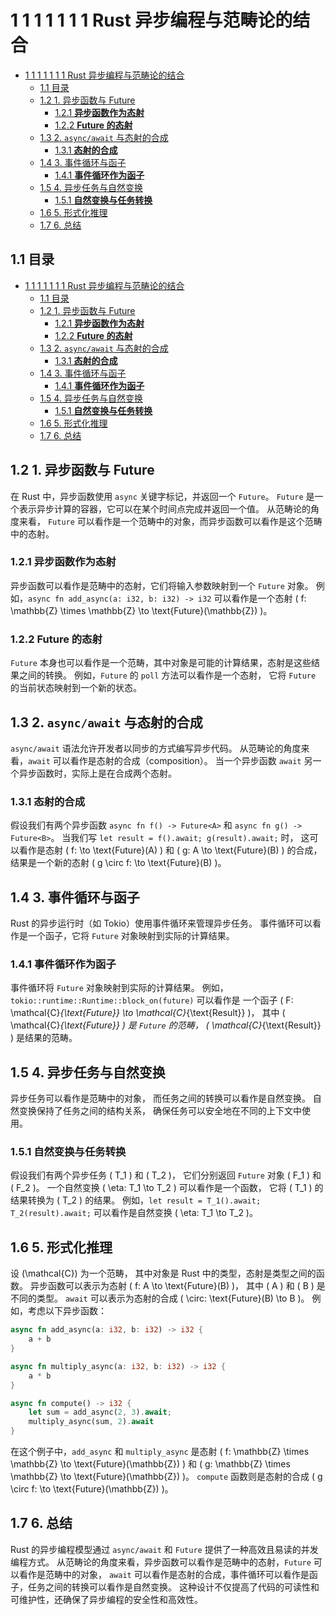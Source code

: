 # 1 1 1 1 1 1 1 Rust 异步编程与范畴论的结合

<!-- TOC START -->
- [1 1 1 1 1 1 1 Rust 异步编程与范畴论的结合](#1-1-1-1-1-1-1-rust-异步编程与范畴论的结合)
  - [1.1 目录](#11-目录)
  - [1.2 1. 异步函数与 Future](#12-1-异步函数与-future)
    - [1.2.1 **异步函数作为态射**](#121-异步函数作为态射)
    - [1.2.2 **Future 的态射**](#122-future-的态射)
  - [1.3 2. `async/await` 与态射的合成](#13-2-asyncawait-与态射的合成)
    - [1.3.1 **态射的合成**](#131-态射的合成)
  - [1.4 3. 事件循环与函子](#14-3-事件循环与函子)
    - [1.4.1 **事件循环作为函子**](#141-事件循环作为函子)
  - [1.5 4. 异步任务与自然变换](#15-4-异步任务与自然变换)
    - [1.5.1 **自然变换与任务转换**](#151-自然变换与任务转换)
  - [1.6 5. 形式化推理](#16-5-形式化推理)
  - [1.7 6. 总结](#17-6-总结)
<!-- TOC END -->

## 1.1 目录

- [1 1 1 1 1 1 1 Rust 异步编程与范畴论的结合](#1-1-1-1-1-1-1-rust-异步编程与范畴论的结合)
  - [1.1 目录](#11-目录)
  - [1.2 1. 异步函数与 Future](#12-1-异步函数与-future)
    - [1.2.1 **异步函数作为态射**](#121-异步函数作为态射)
    - [1.2.2 **Future 的态射**](#122-future-的态射)
  - [1.3 2. `async/await` 与态射的合成](#13-2-asyncawait-与态射的合成)
    - [1.3.1 **态射的合成**](#131-态射的合成)
  - [1.4 3. 事件循环与函子](#14-3-事件循环与函子)
    - [1.4.1 **事件循环作为函子**](#141-事件循环作为函子)
  - [1.5 4. 异步任务与自然变换](#15-4-异步任务与自然变换)
    - [1.5.1 **自然变换与任务转换**](#151-自然变换与任务转换)
  - [1.6 5. 形式化推理](#16-5-形式化推理)
  - [1.7 6. 总结](#17-6-总结)

## 1.2 1. 异步函数与 Future

在 Rust 中，异步函数使用 `async` 关键字标记，并返回一个 `Future`。
`Future` 是一个表示异步计算的容器，它可以在某个时间点完成并返回一个值。
从范畴论的角度来看，
`Future` 可以看作是一个范畴中的对象，而异步函数可以看作是这个范畴中的态射。

### 1.2.1 **异步函数作为态射**

异步函数可以看作是范畴中的态射，它们将输入参数映射到一个 `Future` 对象。
例如，`async fn add_async(a: i32, b: i32) -> i32`
可以看作是一个态射 \( f: \mathbb{Z} \times \mathbb{Z} \to \text{Future}(\mathbb{Z}) \)。

### 1.2.2 **Future 的态射**

`Future` 本身也可以看作是一个范畴，其中对象是可能的计算结果，态射是这些结果之间的转换。
例如，`Future` 的 `poll` 方法可以看作是一个态射，
它将 `Future` 的当前状态映射到一个新的状态。

## 1.3 2. `async/await` 与态射的合成

`async/await` 语法允许开发者以同步的方式编写异步代码。
从范畴论的角度来看，`await` 可以看作是态射的合成（composition）。
当一个异步函数 `await` 另一个异步函数时，实际上是在合成两个态射。

### 1.3.1 **态射的合成**

假设我们有两个异步函数 `async fn f() -> Future<A>` 和 `async fn g() -> Future<B>`。
当我们写 `let result = f().await; g(result).await;` 时，
这可以看作是态射 \( f: \to \text{Future}(A) \) 和
\( g: A \to \text{Future}(B) \) 的合成，
结果是一个新的态射 \( g \circ f: \to \text{Future}(B) \)。

## 1.4 3. 事件循环与函子

Rust 的异步运行时（如 Tokio）使用事件循环来管理异步任务。
事件循环可以看作是一个函子，它将 `Future` 对象映射到实际的计算结果。

### 1.4.1 **事件循环作为函子**

事件循环将 `Future` 对象映射到实际的计算结果。
例如，`tokio::runtime::Runtime::block_on(future)`
可以看作是
一个函子 \( F: \mathcal{C}_{\text{Future}} \to \mathcal{C}_{\text{Result}} \)，
其中 \( \mathcal{C}_{\text{Future}} \) 是 `Future` 的范畴，
\( \mathcal{C}_{\text{Result}} \) 是结果的范畴。

## 1.5 4. 异步任务与自然变换

异步任务可以看作是范畴中的对象，
而任务之间的转换可以看作是自然变换。
自然变换保持了任务之间的结构关系，
确保任务可以安全地在不同的上下文中使用。

### 1.5.1 **自然变换与任务转换**

假设我们有两个异步任务 \( T_1 \) 和 \( T_2 \)，
它们分别返回 `Future` 对象 \( F_1 \) 和 \( F_2 \)。
一个自然变换 \( \eta: T_1 \to T_2 \) 可以看作是一个函数，
它将 \( T_1 \) 的结果转换为 \( T_2 \) 的结果。
例如，`let result = T_1().await; T_2(result).await;`
可以看作是自然变换 \( \eta: T_1 \to T_2 \)。

## 1.6 5. 形式化推理

设 \(\mathcal{C}\) 为一个范畴，
其中对象是 Rust 中的类型，态射是类型之间的函数。
异步函数可以表示为态射 \( f: A \to \text{Future}(B) \)，
其中 \( A \) 和 \( B \) 是不同的类型。
`await` 可以表示为态射的合成 \( \circ: \text{Future}(B) \to B \)。
例如，考虑以下异步函数：

```rust
async fn add_async(a: i32, b: i32) -> i32 {
    a + b
}

async fn multiply_async(a: i32, b: i32) -> i32 {
    a * b
}

async fn compute() -> i32 {
    let sum = add_async(2, 3).await;
    multiply_async(sum, 2).await
}

```

在这个例子中，`add_async` 和 `multiply_async` 是态射
\( f: \mathbb{Z} \times \mathbb{Z} \to \text{Future}(\mathbb{Z}) \) 和
\( g: \mathbb{Z} \times \mathbb{Z} \to \text{Future}(\mathbb{Z}) \)。
`compute` 函数则是态射的合成 \( g \circ f: \to \text{Future}(\mathbb{Z}) \)。

## 1.7 6. 总结

Rust 的异步编程模型通过 `async/await` 和 `Future` 提供了一种高效且易读的并发编程方式。
从范畴论的角度来看，异步函数可以看作是范畴中的态射，`Future` 可以看作是范畴中的对象，
`await` 可以看作是态射的合成，事件循环可以看作是函子，任务之间的转换可以看作是自然变换。
这种设计不仅提高了代码的可读性和可维护性，还确保了异步编程的安全性和高效性。
